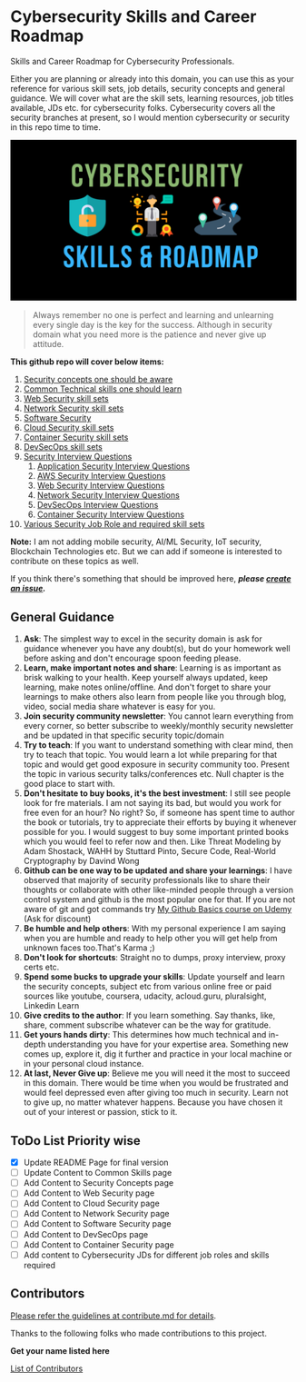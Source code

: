 # Cybersecurity Skills and Career Roadmap
Skills and Career Roadmap for Cybersecurity Professionals. 

Either you are planning or already into this domain, you can use this as your  reference for various skill sets, job details, security concepts and general guidance.
We will cover what are the skill sets, learning resources, job titles available, JDs etc. for cybersecurity folks.
Cybersecurity covers all the security branches at present, so I would mention cybersecurity or security in this repo time to time.

![Cybersecurity Skills and Career Roadmap](images/cybersecurity-skills-roadmap.png)
>Always remember no one is perfect and learning and unlearning every single day is the key for the success. 
Although in security domain what you need more is the patience and never give up attitude.

**This github repo will cover below items:**
1. [Security concepts one should be aware](security-concepts.md)
2. [Common Technical skills one should learn](common-skills.md)
3. [Web Security skill sets](web-security.md)
4. [Network Security skill sets](network-security.md)
5. [Software Security](software-security.md)
6. [Cloud Security skill sets](cloud-security.md)
7. [Container Security skill sets](container-security.md)
8. [DevSecOps skill sets](devsecops.md)
9. [Security Interview Questions](interview-questions)
   1. [Application Security Interview Questions](interview-questions/application-security-interview-questions.md)
   2. [AWS Security Interview Questions](interview-questions/aws-security-interview-questions.md)
   3. [Web Security Interview Questions](interview-questions/web-security-interview-questions.md)
   4. [Network Security Interview Questions](interview-questions/network-security-interview-questions.md)
   5. [DevSecOps Interview Questions](interview-questions/devsecops-interview-questions.md)
   6. [Container Security Interview Questions](interview-questions/container-security-interview-questions.md)
10. [Various Security Job Role and required skill sets](security-job-roles.md)

**Note:** I am not adding mobile security, AI/ML Security, IoT security, Blockchain Technologies etc. But we can add if someone is interested to contribute on these topics as well.

If you think there's something that should be improved here, **_please [create an issue](issues/new)._**

## General Guidance
1. **Ask**: The simplest way to excel in the security domain is ask for guidance whenever you have any doubt(s), but do your homework well before asking and don't encourage spoon feeding please.
2. **Learn, make important notes and share**:  Learning is as important as brisk walking to your health. Keep yourself always updated, keep learning, make notes online/offline. And don't forget to share your learnings to make others also learn from people like you through blog, video, social media share whatever is easy for you.
3. **Join security community newsletter**: You cannot learn everything from every corner, so better subscribe to weekly/monthly security newsletter and be updated in that specific security topic/domain
4. **Try to teach**: If you want to understand something with clear mind, then try to teach that topic. You would learn a lot while preparing for that topic and would get good exposure in security community too. Present the topic in various security talks/conferences etc. Null chapter is the good place to start with.
5. **Don't hesitate to buy books, it's the best investment**: I still see people look for fre materials. I am not saying its bad, but would you work for free even for an hour? No right? So, if someone has spent time to author the book or tutorials, try to appreciate their efforts by buying it whenever possible for you.
    I would suggest to buy some important printed books which you would feel to refer now and then. 
    Like Threat Modeling by Adam Shostack, WAHH by Stuttard Pinto, Secure Code, Real-World Cryptography by Davind Wong
6. **Github can be one way to be updated and share your learnings**: I have observed that majority of security professionals like to share their thoughts or collaborate with other like-minded people through a version control system and github is the most popular one for that. If you are not aware of git and got commands try [My Github Basics course on Udemy](https://www.udemy.com/course/git-basics-for-everyone) (Ask for discount)
7. **Be humble and help others**: With my personal experience I am saying when you are humble and ready to help other you will get help from unknown faces too.That's Karma ;)
8. **Don't look for shortcuts**: Straight no to dumps, proxy interview, proxy certs etc.
9. **Spend some bucks to upgrade your skills**: Update yourself and learn the security concepts, subject etc from various online free or paid sources like youtube, coursera, udacity, acloud.guru, pluralsight, Linkedin Learn
10. **Give credits to the author**:  If you learn something. Say thanks, like, share, comment subscribe whatever can be the way for gratitude.
11. **Get yours hands dirty**: This determines how much technical and in-depth understanding you have for your expertise area. 
Something new comes up, explore it, dig it further and practice in your local machine or in your personal cloud instance.
12. **At last, Never Give up**: Believe me you will need it the most to succeed in this domain. 
There would be time when you would be frustrated and would feel depressed even after giving too much in security. 
Learn not to give up, no matter whatever happens. Because you have chosen it out of your interest or passion, stick to it.

## ToDo List Priority wise
- [x] Update README Page for final version 
- [ ] Update Content to Common Skills page
- [ ] Add Content to Security Concepts page
- [ ] Add Content to Web Security page
- [ ] Add Content to Cloud Security page
- [ ] Add Content to Network Security page
- [ ] Add Content to Software Security page
- [ ] Add Content to DevSecOps page
- [ ] Add Content to Container Security page
- [ ] Add content to Cybersecurity JDs for different job roles and skills required

## Contributors
[Please refer the guidelines at contribute.md for details](Contribute.md).

Thanks to the following folks who made contributions to this project.

**Get your name listed here**

[List of Contributors](graphs/contributors)